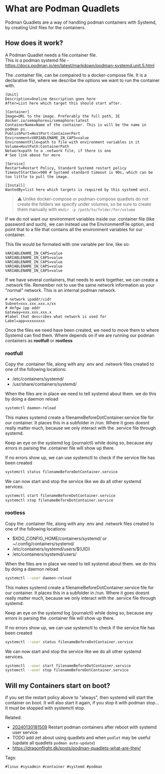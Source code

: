# What are Podman Quadlets

Podman Quadlets are a way of handling podman containers with Systemd, by
creating Unit files for the containers.

## How does it work?

A Podman Quadlet needs a file.container file.  
This is a podman systemd file - https://docs.podman.io/en/latest/markdown/podman-systemd.unit.5.html

The .container file, can be compaired to a docker-compose file. It is a
declarative file, where we describe the options we want to run the container
with.

```
[Unit]
Description=Oneline description goes here
After=List here which target this should start after.

[Container]
Image=URL to the image. Preferably the full path, IE docker.io/semaphoreui/semaphore:latest
ContainerName=Name of the container. This is will be the name in podman ps.
PublishPort=HostPort:ContainerPort
Environment=VARIABLENAME_IN_CAPS=value
EnvironmentFile=path to file with environment variables in it
Volume=HostPath:ContainerPath
Network=path to a .network file, if there is one
# See link above for more

[Service]
Restart=Restart Policy, Standard Systemd restart policy
TimeoutStartSec=900 # Systemd standard timeout is 90s, which can be too little to pull the image.

[Install]
WantedBy=list here which targets is required by this systemd unit.
```

> ⚠️ Unlike docker-compose or podman-compose quadlets do not create the folders
> we specify under volumes, so be sure to create them manually with `mkdir -p
> /path/to/folder/for/volume`

If we do not want our environment variables inside our .container file (like
password and such), we can instead use the EnvironmentFile option, and point
that to a file that contains all the environment variables for our container.

This file would be formated with one variable per line, like so:

```
VARIABLENAME_IN_CAPS=value
VARIABLENAME_IN_CAPS=value
VARIABLENAME_IN_CAPS=value
VARIABLENAME_IN_CAPS=value
VARIABLENAME_IN_CAPS=value
```

If we have several containers, that needs to work together, we can create a
.network file. Remember not to use the same network information as your
"normal" network. This is an internal podman network.

```
# network ipaddr/cidr
Subnet=xxx.xxx.xxx.x/xx
# defgw ipp addr
Gateway=xxx.xxx.xxx.x
#label that describes what network is used for
Label=app=xxxxxxxx
```

Once the files we need have been created, we need to move them to where Systemd
can find them. Where depends on if we are running our podman containers as
**rootfull** or **rootless**

### rootfull

Copy the .container file, along with any .env and .network files created to one
of the following locations:
  *  /etc/containers/systemd/
  *  /usr/share/containers/systemd/

When the files are in place we need to tell systemd about them. we do this by doing a daemon reload

```bash
systemctl daemon-reload
```

This makes systemd create a filenameBeforeDotContainer.service file for our
container. It places this in a subfolder in /run. Where it goes doesnt really
matter much, because we only interact with the .service file through systemd.

Keep an eye on the systemd log (journalctl) while doing so, because any errors
in parsing the .container file will show up there.

If no errors show up, we can use systemctl to check if the service file has
been created

```bash
systemctl status filenameBeforeDotContainer.service
```

We can now start and stop the service like we do all other systemd services.

```bash
systemctl start filenameBeforeDotContainer.service
systemctl stop filenameBeforeDotContainer.service
```

### rootless

Copy the .container file, along with any .env and .network files created to one
of the following locations:
  *  $XDG_CONFIG_HOME/containers/systemd/ or ~/.config/containers/systemd/
  *  /etc/containers/systemd/users/$(UID)
  *  /etc/containers/systemd/users/

When the files are in place we need to tell systemd about them. we do this by
doing a daemon reload

```bash
systemctl --user daemon-reload
```

This makes systemd create a filenameBeforeDotContainer.service file for our
container. It places this in a subfolder in /run. Where it goes doesnt really
matter much, because we only interact with the .service file through systemd.

Keep an eye on the systemd log (journalctl) while doing so, because any errors
in parsing the .container file will show up there.

If no errors show up, we can use systemctl to check if the service file has been created

```bash
systemctl --user status filenameBeforeDotContainer.service
```

We can now start and stop the service like we do all other systemd services.

```bash
systemctl --user start filenameBeforeDotContainer.service
systemctl --user stop filenameBeforeDotContainer.service
```

## Will my Containers start on boot?

If you set the restart policy above to "always", then systemd will start the
container on boot. It will also start it again, if you stop it with podman
stop... It must be stopped with systemctl stop.

Related:

* [20240130181509](/20240130181509/) Restart podman containers after reboot with systemd user service
* TODO add zet about using quadlets and when `podlet` may be useful (update all quadlets `podman auto-update`)
* <https://dragonflight.dk/posts/podman-quadlets-what-are-they/>

Tags:

    #linux #sysadmin #container #systemd #podman
